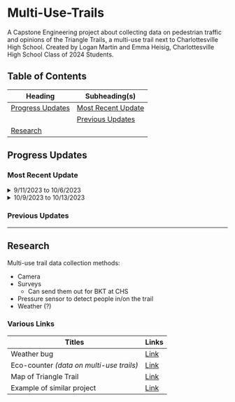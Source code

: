 # Multi-Use-Trails

A Capstone Engineering project about collecting data on pedestrian traffic and opinions of the Triangle Trails, a multi-use trail next to Charlottesville High School. Created by Logan Martin and Emma Heisig, Charlottesville High School Class of 2024 Students.

## Table of Contents

| Heading                               | Subheading(s)                             |
| ------------------------------------- | ----------------------------------------- |
| [Progress Updates](#progress-updates) | [Most Recent Update](#most-recent-update) |
|                                       | [Previous Updates](#previous-updates)     |
| [Research](#research)                 |                                           |

## Progress Updates

### Most Recent Update

<details>
  <summary> 9/11/2023 to 10/6/2023 </summary>
  
```
Weeks -3 through 0

This was the time period between our individual presentations, and when we presented as a group.

```

</details>

<details>
  <summary> 10/9/2023 to 10/13/2023 </summary>
  
```

Possible sensors to use from mentors & customers:
- Mobile eye tracking glasses (with video): this tracks eye-movements like fixations to understand attention better
- Smartwatches: heart rate is mainly what we have tracked with this but I think it also can track other physiologic elements 
- Light sensor: to track lighting levels in lux 
- Air Quality sensor: we recently ordered an AirBeam monitor for a study so I am not super family with this yet but we should have it by next week
- bike/ped counters


```

</details>



### Previous Updates

---

## Research

Multi-use trail data collection methods:

- Camera
- Surveys
  - Can send them out for BKT at CHS
- Pressure sensor to detect people in/on the trail
- Weather (?)

### Various Links

| Titles                                   | Links                                                                                                                                 |
| ---------------------------------------- | ------------------------------------------------------------------------------------------------------------------------------------- |
| Weather bug                              | [Link](https://www.weatherbug.com/maps/charlottesville-va-22903?center=38.04113711201643,-78.48483745294784,12.763933570672668)       |
| Eco-counter _(data on multi-use trails)_ | [Link](https://eco-counter.com/)                                                                                                      |
| Map of Triangle Trail                    | [Link](https://www.charlottesville.gov/DocumentCenter/View/3414/Triangle-Trails-Map-PDF)                                              |
| Example of similar project               | [Link](https://www.railstotrails.org/build-trails/trail-building-toolbox/management-and-maintenance/trail-user-surveys-and-counting/) |
